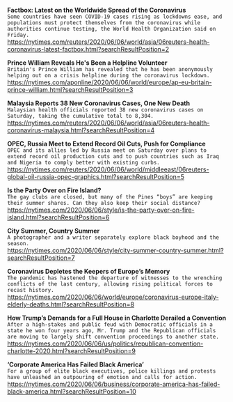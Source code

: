 **Factbox: Latest on the Worldwide Spread of the Coronavirus**\
`Some countries have seen COVID-19 cases rising as lockdowns ease, and populations must protect themselves from the coronavirus while authorities continue testing, the World Health Organization said on Friday.`\
https://nytimes.com/reuters/2020/06/06/world/asia/06reuters-health-coronavirus-latest-factbox.html?searchResultPosition=2

**Prince William Reveals He's Been a Helpline Volunteer**\
`Britain's Prince William has revealed that he has been anonymously helping out on a crisis helpline during the coronavirus lockdown.`\
https://nytimes.com/aponline/2020/06/06/world/europe/ap-eu-britain-prince-william.html?searchResultPosition=3

**Malaysia Reports 38 New Coronavirus Cases, One New Death**\
`Malaysian health officials reported 38 new coronavirus cases on Saturday, taking the cumulative total to 8,304.`\
https://nytimes.com/reuters/2020/06/06/world/asia/06reuters-health-coronavirus-malaysia.html?searchResultPosition=4

**OPEC, Russia Meet to Extend Record Oil Cuts, Push for Compliance**\
`OPEC and its allies led by Russia meet on Saturday over plans to extend record oil production cuts and to push countries such as Iraq and Nigeria to comply better with existing curbs.`\
https://nytimes.com/reuters/2020/06/06/world/middleeast/06reuters-global-oil-russia-opec-graphics.html?searchResultPosition=5

**Is the Party Over on Fire Island?**\
`The gay clubs are closed, but many of the Pines “boys” are keeping their summer shares. Can they also keep their social distance?`\
https://nytimes.com/2020/06/06/style/is-the-party-over-on-fire-island.html?searchResultPosition=6

**City Summer, Country Summer**\
`A photographer and a writer separately explore black boyhood and the season.`\
https://nytimes.com/2020/06/06/style/city-summer-country-summer.html?searchResultPosition=7

**Coronavirus Depletes the Keepers of Europe’s Memory**\
`The pandemic has hastened the departure of witnesses to the wrenching conflicts of the last century, allowing rising political forces to recast history.`\
https://nytimes.com/2020/06/06/world/europe/coronavirus-europe-italy-elderly-deaths.html?searchResultPosition=8

**How Trump’s Demands for a Full House in Charlotte Derailed a Convention**\
`After a high-stakes and public feud with Democratic officials in a state he won four years ago, Mr. Trump and the Republican officials are moving to largely shift convention proceedings to another state.`\
https://nytimes.com/2020/06/06/us/politics/republican-convention-charlotte-2020.html?searchResultPosition=9

**‘Corporate America Has Failed Black America’**\
`For a group of elite black executives, police killings and protests have unleashed an outpouring of emotion and calls for action.`\
https://nytimes.com/2020/06/06/business/corporate-america-has-failed-black-america.html?searchResultPosition=10

